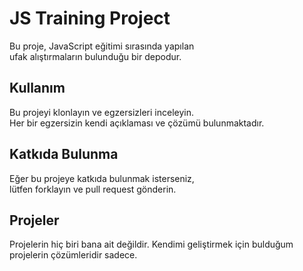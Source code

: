 # JS Training Project

Bu proje, JavaScript eğitimi sırasında yapılan <br>ufak alıştırmaların bulunduğu bir depodur.

## Kullanım

Bu projeyi klonlayın ve egzersizleri inceleyin.<br> Her bir egzersizin kendi açıklaması ve çözümü bulunmaktadır.

## Katkıda Bulunma

Eğer bu projeye katkıda bulunmak isterseniz, <br>lütfen forklayın ve pull request gönderin.

## Projeler
Projelerin hiç biri bana ait değildir. 
Kendimi geliştirmek için bulduğum projelerin çözümleridir sadece.

